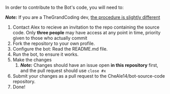 In order to contribute to the Bot's code, you will need to:

***Note:*** If you are a TheGrandCoding dev, [the procedure is slightly different](https://github.com/CheAle14/bot-source-code/issues/1)

1. Contact Alex to recieve an invitation to the repo containing the source code.
   Only **three people** may have access at any point in time, priority given to those who actually commit
2. Fork the repository to your own profile.
3. Configure the bot: Read the README.md file.
4. Run the bot, to ensure it works.
5. Make the changes
    1. ***Note:*** Changes should have an issue open **in this repository** first, and the pull request should use `close #x`
6. Submit your changes as a pull request to the CheAle14/bot-source-code repository.
7. Done!
